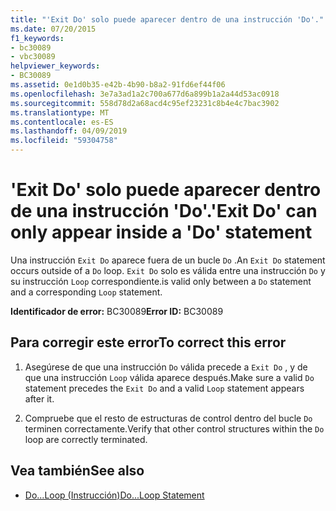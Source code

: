 ```yaml
---
title: "'Exit Do' solo puede aparecer dentro de una instrucción 'Do'."
ms.date: 07/20/2015
f1_keywords:
- bc30089
- vbc30089
helpviewer_keywords:
- BC30089
ms.assetid: 0e1d0b35-e42b-4b90-b8a2-91fd6ef44f06
ms.openlocfilehash: 3e7a3ad1a2c700a677d6a899b1a2a44d53ac0918
ms.sourcegitcommit: 558d78d2a68acd4c95ef23231c8b4e4c7bac3902
ms.translationtype: MT
ms.contentlocale: es-ES
ms.lasthandoff: 04/09/2019
ms.locfileid: "59304758"
---
```

# <a name="exit-do-can-only-appear-inside-a-do-statement"></a><span data-ttu-id="2168d-102">'Exit Do' solo puede aparecer dentro de una instrucción 'Do'.</span><span class="sxs-lookup"><span data-stu-id="2168d-102">'Exit Do' can only appear inside a 'Do' statement</span></span>
<span data-ttu-id="2168d-103">Una instrucción `Exit Do` aparece fuera de un bucle `Do` .</span><span class="sxs-lookup"><span data-stu-id="2168d-103">An `Exit Do` statement occurs outside of a `Do` loop.</span></span> `Exit Do` <span data-ttu-id="2168d-104">solo es válida entre una instrucción `Do` y su instrucción `Loop` correspondiente.</span><span class="sxs-lookup"><span data-stu-id="2168d-104">is valid only between a `Do` statement and a corresponding `Loop` statement.</span></span>  
  
 <span data-ttu-id="2168d-105">**Identificador de error:** BC30089</span><span class="sxs-lookup"><span data-stu-id="2168d-105">**Error ID:** BC30089</span></span>  
  
## <a name="to-correct-this-error"></a><span data-ttu-id="2168d-106">Para corregir este error</span><span class="sxs-lookup"><span data-stu-id="2168d-106">To correct this error</span></span>  
  
1. <span data-ttu-id="2168d-107">Asegúrese de que una instrucción `Do` válida precede a `Exit Do` , y de que una instrucción `Loop` válida aparece después.</span><span class="sxs-lookup"><span data-stu-id="2168d-107">Make sure a valid `Do` statement precedes the `Exit Do` and a valid `Loop` statement appears after it.</span></span>  
  
2. <span data-ttu-id="2168d-108">Compruebe que el resto de estructuras de control dentro del bucle `Do` terminen correctamente.</span><span class="sxs-lookup"><span data-stu-id="2168d-108">Verify that other control structures within the `Do` loop are correctly terminated.</span></span>  
  
## <a name="see-also"></a><span data-ttu-id="2168d-109">Vea también</span><span class="sxs-lookup"><span data-stu-id="2168d-109">See also</span></span>

- [<span data-ttu-id="2168d-110">Do...Loop (Instrucción)</span><span class="sxs-lookup"><span data-stu-id="2168d-110">Do...Loop Statement</span></span>](../../visual-basic/language-reference/statements/do-loop-statement.md)
